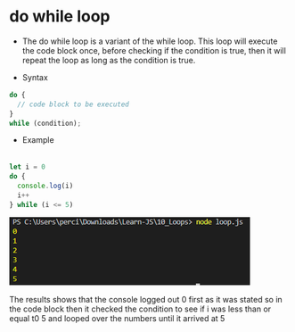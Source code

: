 # do while loop

- The do while loop is a variant of the while loop. This loop will execute the code block once, before checking if the condition is true, then it will repeat the loop as long as the condition is true.


- Syntax
```js
do {
  // code block to be executed
}
while (condition);
```


- Example 

```js

let i = 0
do {
  console.log(i)
  i++
} while (i <= 5)


```

![Example 2](/img/dowhile.PNG "do while loop")

The results shows that the console logged out 0 first as it was stated so in the code block then it checked the condition to see if i was less than or equal t0 5 and looped over the numbers until it arrived at 5 
